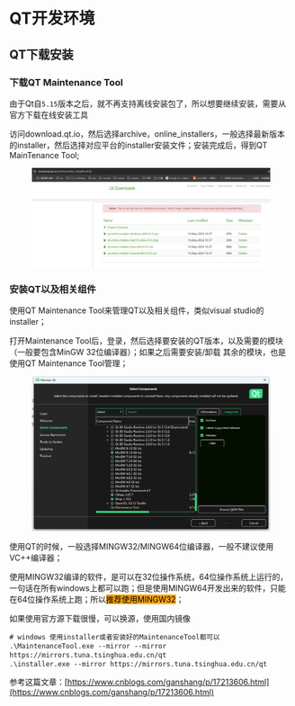 # QT开发环境

## QT下载安装

### 下载QT Maintenance Tool

由于Qt自`5.15`版本之后，就不再支持离线安装包了，所以想要继续安装，需要从官方下载在线安装工具

访问download.qt.io，然后选择archive，online\_installers，一般选择最新版本的installer，然后选择对应平台的installer安装文件；安装完成后，得到QT MainTenance Tool;

<figure><img src="../../.gitbook/assets/image (4) (1).png" alt=""><figcaption></figcaption></figure>



### 安装QT以及相关组件

使用QT Maintenance Tool来管理QT以及相关组件，类似visual studio的installer；

打开Maintenance Tool后，登录，然后选择要安装的QT版本，以及需要的模块（一般要包含MinGW 32位编译器）；如果之后需要安装/卸载 其余的模块，也是使用QT Maintenance Tool管理；

<figure><img src="../../.gitbook/assets/image (1) (1) (1) (1) (1).png" alt=""><figcaption></figcaption></figure>

使用QT的时候，一般选择MINGW32/MINGW64位编译器，一般不建议使用VC++编译器；

使用MINGW32编译的软件，是可以在32位操作系统，64位操作系统上运行的，一句话在所有windows上都可以跑；但是使用MINGW64开发出来的软件，只能在64位操作系统上跑；所以<mark style="background-color:orange;">推荐使用MINGW32</mark>；



如果使用官方源下载很慢，可以换源，使用国内镜像

```
# windows 使用installer或者安装好的MaintenanceTool都可以 
.\MaintenanceTool.exe --mirror --mirror https://mirrors.tuna.tsinghua.edu.cn/qt
.\installer.exe --mirror https://mirrors.tuna.tsinghua.edu.cn/qt

```

参考这篇文章：[https://www.cnblogs.com/ganshang/p/17213606.html](https://www.cnblogs.com/ganshang/p/17213606.html)





